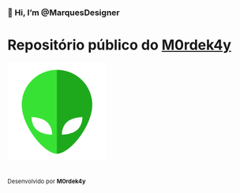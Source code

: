 ###  👋 Hi, I’m @MarquesDesigner

<!--
**M0rdek4y/M0rdek4y** is a ✨ _special_ ✨ repository because its `README.md` (this file) appears on your GitHub profile.

Here are some ideas to get you started:-->

# Repositório público do <a href="https://github.com/M0rdek4y/" target="_blank" rel="external">M0rdek4y</a>
<p><img style="width: 200px; margin: 0px; padding: 0px; left: 10%;" src="https://github.com/M0rdek4y/Repositorio-de-midia/blob/master/media/images/png/logos/logo.png?raw=true" alt="LogoAlien"></p>
<p style="display: inline-block;" ><small>Desenvolvido por <strong>M0rdek4y</strong></small></p>

<!---
MarquesDesigner/MarquesDesigner is a ✨ special ✨ repository because its `README.md` (this file) appears on your GitHub profile.
You can click the Preview link to take a look at your changes.
--->
